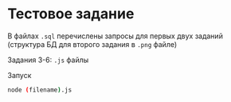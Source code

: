 # Тестовое задание

В файлах `.sql` перечислены запросы для первых двух заданий (структура БД для второго задания в `.png` файле)

Задания 3-6: `.js` файлы

Запуск

```bash
node (filename).js
```
